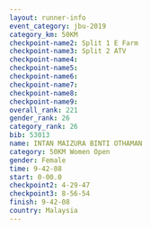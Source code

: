 ```yaml
---
layout: runner-info 
event_category: jbu-2019 
category_km: 50KM 
checkpoint-name2: Split 1 E Farm 
checkpoint-name3: Split 2 ATV 
checkpoint-name4: 
checkpoint-name5: 
checkpoint-name6: 
checkpoint-name7: 
checkpoint-name8: 
checkpoint-name9: 
overall_rank: 221
gender_rank: 26
category_rank: 26
bib: 53013
name: INTAN MAIZURA BINTI OTHAMAN
category: 50KM Women Open
gender: Female
time: 9-42-08
start: 0-00.0
checkpoint2: 4-29-47
checkpoint3: 8-56-54
finish: 9-42-08
country: Malaysia
---
```

